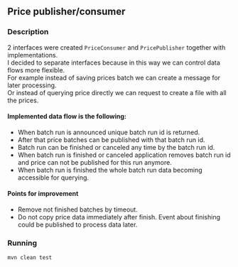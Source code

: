 ## Price publisher/consumer

### Description
2 interfaces were created `PriceConsumer` and `PricePublisher` together with implementations.  
I decided to separate interfaces because in this way we can control data flows more flexible.  
For example instead of saving prices batch we can create a message for later processing.  
Or instead of querying price directly we can request to create a file with all the prices.

#### Implemented data flow is the following:
- When batch run is announced unique batch run id is returned.
- After that price batches can be published with that batch run id.
- Batch run can be finished or canceled any time by the batch run id.
- When batch run is finished or canceled application removes batch run id and price can not be published for this run anymore.
- When batch run is finished the whole batch run data becoming accessible for querying.

#### Points for improvement
- Remove not finished batches by timeout.
- Do not copy price data immediately after finish. Event about finishing could be published to process data later.

### Running
`mvn clean test`